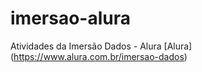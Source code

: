 # imersao-alura
Atividades da Imersão Dados - Alura 
[Alura] (https://www.alura.com.br/imersao-dados)

